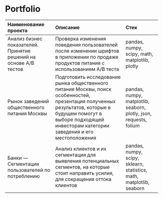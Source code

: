 # Portfolio
|Наименование проекта|Описание|Стек|
|:-|:-|:-|
|Анализ бизнес показателей. Принятие решений на основе А/В тестов|Проверка изменения поведения пользователей после изменении шрифтов в приложении по продаже продуктов питания с использованием A/B теста|pandas, numpy, scipy,  math, matplotlib, plotly|
|Рынок заведений общественного питания Москвы|Подготовить исследование рынка общественного питания Москвы, поиск особенностей, презентация полученных результатов, которые в будущем помогут в выборе подходящей инвесторам категории заведения и его местоположения|pandas, numpy, matplotlib, seaborn, plotly, json, requests, folium|
|Банки — Сегментация пользователей по потреблению|Анализ клиентов и их сегментация для выявления потенциальных сегментов, на которые стоит направить усилия, для сокращения оттока клиентов|pandas, numpy, scipy, sklearn, statistics, math, matplotlib, seaborn| 
